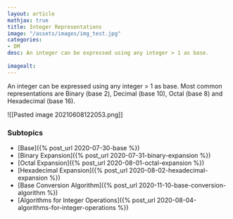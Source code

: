 ```yaml
---
layout: article
mathjax: true
title: Integer Representations
image: "/assets/images/img_test.jpg"
categories:
- DM
desc: An integer can be expressed using any integer > 1 as base.
 
imagealt: 
---
```


An integer can be expressed using any integer > 1 as base.
Most common representations are Binary (base 2), Decimal (base 10), Octal (base 8) and Hexadecimal (base 16).

![[Pasted image 20210608122053.png]]

### Subtopics
- [Base]({% post_url 2020-07-30-base %})
- [Binary Expansion]({% post_url 2020-07-31-binary-expansion %})
- [Octal Expansion]({% post_url 2020-08-01-octal-expansion %})
- [Hexadecimal Expansion]({% post_url 2020-08-02-hexadecimal-expansion %})
- [Base Conversion Algorithm]({% post_url 2020-11-10-base-conversion-algorithm %})
- [Algorithms for Integer Operations]({% post_url 2020-08-04-algorithms-for-integer-operations %})
